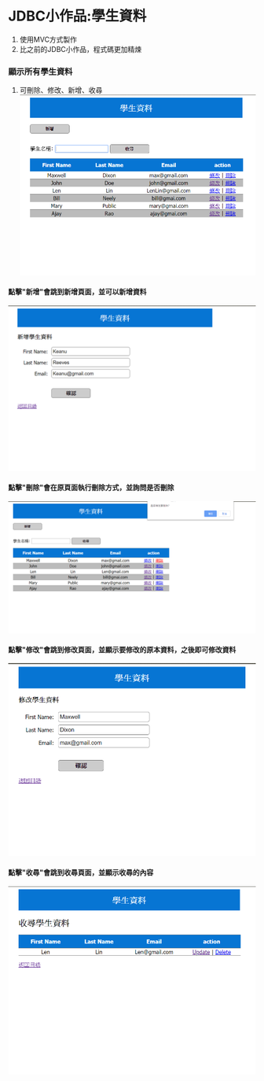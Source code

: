 #   JDBC小作品:學生資料
1. 使用MVC方式製作
2. 比之前的JDBC小作品，程式碼更加精煉  

  
  

###   顯示所有學生資料
1. 可刪除、修改、新增、收尋
![學生資料](https://github.com/yohren00/JDBC2/blob/master/student1.png)
  
  

####   點擊"新增"會跳到新增頁面，並可以新增資料
![學生資料](https://github.com/yohren00/JDBC2/blob/master/addStudent.png)

  
  
####   點擊"刪除"會在原頁面執行刪除方式，並詢問是否刪除
![學生資料](https://github.com/yohren00/JDBC2/blob/master/delete.png)
  
  

####   點擊"修改"會跳到修改頁面，並顯示要修改的原本資料，之後即可修改資料
![學生資料](https://github.com/yohren00/JDBC2/blob/master/update.png)

  
 ####   點擊"收尋"會跳到收尋頁面，並顯示收尋的內容
![學生資料](https://github.com/yohren00/JDBC2/blob/master/search.png) 
